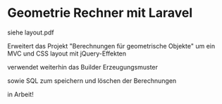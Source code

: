 # Geometrie Rechner mit Laravel

siehe layout.pdf 

Erweitert das Projekt "Berechnungen für geometrische Objekte" um ein MVC und CSS layout mit jQuery-Effekten

verwendet weiterhin das Builder Erzeugungsmuster

sowie SQL zum speichern und löschen der Berechnungen

in Arbeit!
